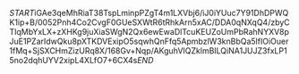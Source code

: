 $START$iGAe3qeMhRiaT38TspLminpPZgT4m1LXVbj6/iJ0iYUuc7Y91DhDPWQK1ip+B/0052Pnh4Co2CvgF0GUeSXWtR6tRhkArn5xAC/DDA0qNXqQ4/zbyCTIqMbYxLX+zXHKg9juXiaSWgN2Qx6ewEwaDlTcuKEUZoUmPbRahNYXV8pJuE1PZarIdwQku8pXTKDVExipO5sqwhQnFfq5ApmbzlW3knBbQa5lfIOiOuer1fMq+SjSXCHmZizURq8X/168Gv+Nqp/AKguhVIQZklmBILQiNA1JUJZ3fxLP15no2dqhUYV2xipL4XLfO7+6CX4s$END$